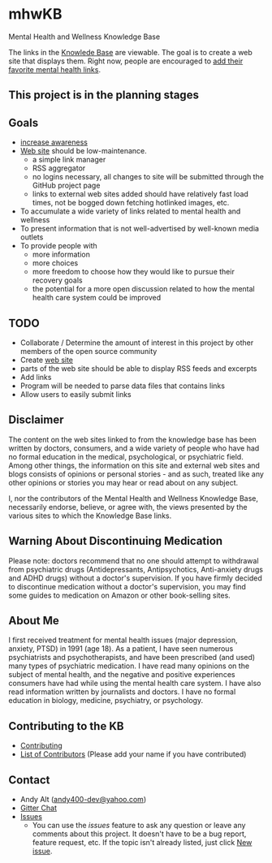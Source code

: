 # mhwKB
Mental Health and Wellness Knowledge Base

The links in the [Knowlede Base](Knowledge_Base) are viewable. The goal
is to create a web site that displays them. Right now, people are encouraged
to [add their favorite mental health links](CONTRIBUTING.md).

## This project is in the planning stages ##

## Goals
* [increase awareness](http://www.ohchr.org/EN/NewsEvents/Pages/DisplayNews.aspx?NewsID=21689&LangID=E)
* [Web site](https://github.com/andy5995/mhwkb/issues/6#issuecomment-334978501) should be low-maintenance.
  * a simple link manager
  * RSS aggregator
  * no logins necessary, all changes to site will be submitted through the
  GitHub project page
  * links to external web sites added should have relatively fast load times,
  not be bogged down fetching hotlinked images, etc.
* To accumulate a wide variety of links related to mental health and wellness
* To present information that is not well-advertised by well-known media outlets
* To provide people with
  * more information
  * more choices
  * more freedom to choose how they would like to pursue their recovery goals
  * the potential for a more open discussion related to how the mental health
  care system could be improved

## TODO
* Collaborate / Determine the amount of interest in this project by other
members of the open source community
* Create [web site](https://github.com/andy5995/mhwkb/issues/6#issuecomment-334978501)
* parts of the web site should be able to display RSS feeds and excerpts
* Add links
* Program will be needed to parse data files that contains links
* Allow users to easily submit links

## Disclaimer
The content on the web sites linked to from the knowledge base has been
written by doctors, consumers, and a wide variety of people who have had
no formal education in the medical, psychological, or psychiatric field.
Among other things, the information on this site and external web sites and
blogs consists of opinions or personal stories - and as such, treated like any
other opinions or stories you may hear or read about on any subject.

I, nor the contributors of the Mental Health and Wellness Knowledge Base,
necessarily endorse, believe, or agree with, the views presented by the various
sites to which the Knowledge Base links.

## Warning About Discontinuing Medication
Please note: doctors recommend that no one should attempt to withdrawal
from psychiatric drugs (Antidepressants, Antipsychotics, Anti-anxiety drugs
and ADHD drugs) without a doctor's supervision. If you have firmly decided to
discontinue medication without a doctor's supervision, you may find some guides
to medication on Amazon or other book-selling sites.

## About Me
I first received treatment for mental health issues (major depression, anxiety,
PTSD) in 1991 (age 18). As a patient, I have seen numerous psychiatrists and
psychotherapists, and have been prescribed (and used) many types of psychiatric
medication. I have read many opinions on the subject of mental health, and the
negative and positive experiences consumers have had while using the mental
health care system. I have also read information written by journalists and
doctors. I have no formal education in biology, medicine, psychiatry, or
psychology.

## Contributing to the KB
* [Contributing](CONTRIBUTING.md)
* [List of Contributors](CONTRIBUTORS.md) (Please add your name if you
have contributed)

## Contact
* Andy Alt (andy400-dev@yahoo.com)
* [Gitter Chat](https://gitter.im/mhwkb/Lobby)
* [Issues](https://github.com/andy5995/mhwkb/issues)
  * You can use the _issues_ feature to ask any question or leave any comments
  about this project. It doesn't have to be a bug report, feature request, etc.
  If the topic isn't already listed, just click
  [New issue](https://github.com/andy5995/mhwkb/issues/new).
